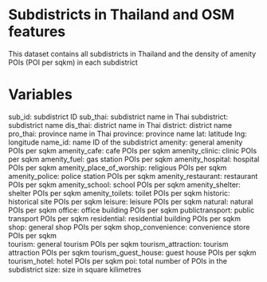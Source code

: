 # Subdistricts in Thailand and OSM features
 
This dataset contains all subdistricts in Thailand and the density of amenity POIs (POI per sqkm) in each subdistrict

# Variables
sub_id: subdistrict ID
sub_thai: subdistrict name in Thai
subdistrict: subdistrict name
dis_thai: district name in Thai
district: district name
pro_thai: province name in Thai
province: province name
lat: latitude
lng: longitude
name_id: name ID of the subdistrict
amenity: general amenity POIs per sqkm
amenity_cafe: cafe POIs per sqkm
amenity_clinic: clinic POIs per sqkm
amenity_fuel: gas station POIs per sqkm
amenity_hospital: hospital POIs per sqkm
amenity_place_of_worship: religious POIs per sqkm
amenity_police: police station POIs per sqkm
amenity_restaurant: restaurant POIs per sqkm
amenity_school: school POIs per sqkm
amenity_shelter: shelter POIs per sqkm
amenity_toilets: toilet POIs per sqkm
historic: historical site POIs per sqkm
leisure: leisure POIs per sqkm
natural: natural POIs per sqkm
office: office building POIs per sqkm
publictransport: public transport POIs per sqkm
residential: residential building POIs per sqkm
shop: general shop POIs per sqkm
shop_convenience: convenience store POIs per sqkm	
tourism: general tourism POIs per sqkm
tourism_attraction: tourism attraction POIs per sqkm
tourism_guest_house: guest house POIs per sqkm
tourism_hotel: hotel POIs per sqkm
poi: total number of POIs in the subdistrict
size: size in square kilimetres